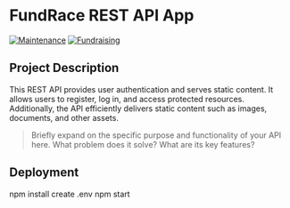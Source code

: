 # FundRace REST API App

[![Maintenance](https://img.shields.io/badge/Maintained%3F-yes-green.svg)](https://github.com/your-username/your-repo/graphs/commit-activity)
[![Fundraising](https://img.shields.io/badge/Fundraising-Active-brightgreen)](https://example.com/fundraising)

## Project Description

This REST API provides user authentication and serves static content. It allows users to register, log in, and access protected resources. Additionally, the API efficiently delivers static content such as images, documents, and other assets.

> Briefly expand on the specific purpose and functionality of your API here. What problem does it solve? What are its key features?


## Deployment
npm install
create .env
npm start
